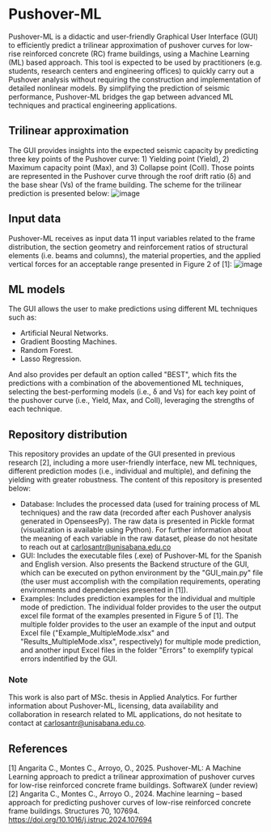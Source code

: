 # Pushover-ML
Pushover-ML is a didactic and user-friendly Graphical User Interface (GUI) to efficiently predict a trilinear approximation of pushover curves for low-rise reinforced concrete (RC) frame buildings, using a Machine Learning (ML) based approach.  This tool is expected to be used by practitioners (e.g. students, research centers and engineering offices) to quickly carry out a Pushover analysis without requiring the construction and implementation of detailed nonlinear models. By simplifying the prediction of seismic performance, Pushover-ML bridges the gap between advanced ML techniques and practical engineering applications.
## Trilinear approximation
The GUI provides insights into the expected seismic capacity by predicting three key points of the Pushover curve: 1) Yielding point (Yield), 2) Maximum capacity point (Max), and 3) Collapse point (Coll). Those points are represented in the Pushover curve through the roof drift ratio (δ) and the base shear (Vs) of the frame building. The scheme for the trilinear prediction is presented below:
![image](https://github.com/user-attachments/assets/d4ba4702-f823-4623-b56e-a3934f5619c1)
## Input data
Pushover-ML receives as input data 11 input variables related to the frame distribution, the section geometry and reinforcement ratios of structural elements (i.e. beams and columns), the material properties, and the applied vertical forces for an acceptable range presented in Figure 2 of [1]:
![image](https://github.com/user-attachments/assets/0776722f-6e24-4024-b772-4eb32d5d3c16)
## ML models
The GUI allows the user to make predictions using different ML techniques such as:
* Artificial Neural Networks.
* Gradient Boosting Machines.
* Random Forest.
* Lasso Regression.

And also provides per default an option called "BEST", which fits the predictions with a combination of the abovementioned ML techniques, selecting the best-performing models (i.e., δ and Vs) for each key point of the pushover curve (i.e., Yield, Max, and Coll), leveraging the strengths of each technique. 
## Repository distribution
This repository provides an update of the GUI presented in previous research [2], including a more user-friendly interface, new ML techniques, different prediction modes (i.e., individual and multiple), and defining the yielding with greater robustness. The content of this repository is presented below:
* Database: Includes the processed data (used for training process of ML techniques) and the raw data (recorded after each Pushover analysis generated in OpenseesPy). The raw data is presented in Pickle format (visualization is available using Python). For further information about the meaning of each variable in the raw dataset, please do not hesitate to reach out at carlosantr@unisabana.edu.co
* GUI: Includes the executable files (.exe) of Pushover-ML for the Spanish and English version. Also presents the Backend structure of the GUI, which can be executed on python environment by the "GUI_main.py" file (the user must accomplish with the compilation requirements, operating environments and dependencies presented in [1]).
* Examples: Includes prediction examples for the individual and multiple mode of prediction. The individual folder provides to the user the output excel file format of the examples presented in Figure 5 of [1]. The multiple folder provides to the user an example of the input and output Excel file ("Example_MultipleMode.xlsx" and "Results_MultipleMode.xlsx", respectively) for multiple mode prediction, and another input Excel files in the folder "Errors" to exemplify typical errors indentified by the GUI.
### Note
This work is also part of MSc. thesis in Applied Analytics. For further information about Pushover-ML, licensing, data availability and collaboration in research related to ML applications, do not hesitate to contact at carlosantr@unisabana.edu.co.

## References
[1] Angarita C., Montes C., Arroyo, O., 2025. Pushover-ML: A Machine Learning approach to predict a trilinear approximation of pushover curves for low-rise reinforced concrete frame buildings. SoftwareX (under review)
[2] Angarita C., Montes C., Arroyo O., 2024. Machine learning – based approach for predicting pushover curves of low-rise reinforced concrete frame buildings. Structures 70, 107694. https://doi.org/10.1016/j.istruc.2024.107694 
